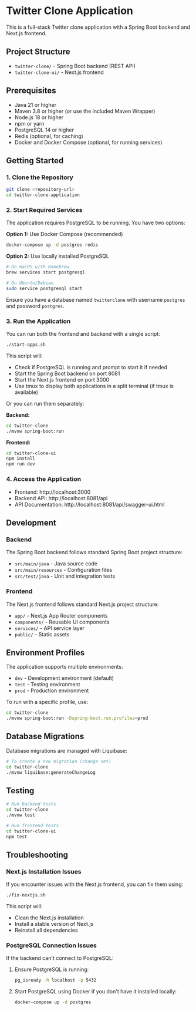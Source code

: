 # Twitter Clone Application

This is a full-stack Twitter clone application with a Spring Boot backend and Next.js frontend.

## Project Structure

- `twitter-clone/` - Spring Boot backend (REST API)
- `twitter-clone-ui/` - Next.js frontend

## Prerequisites

- Java 21 or higher
- Maven 3.8 or higher (or use the included Maven Wrapper)
- Node.js 18 or higher
- npm or yarn
- PostgreSQL 14 or higher
- Redis (optional, for caching)
- Docker and Docker Compose (optional, for running services)

## Getting Started

### 1. Clone the Repository

```bash
git clone <repository-url>
cd twitter-clone-application
```

### 2. Start Required Services

The application requires PostgreSQL to be running. You have two options:

**Option 1:** Use Docker Compose (recommended)
```bash
docker-compose up -d postgres redis
```

**Option 2:** Use locally installed PostgreSQL
```bash
# On macOS with Homebrew
brew services start postgresql

# On Ubuntu/Debian
sudo service postgresql start
```

Ensure you have a database named `twitterclone` with username `postgres` and password `postgres`.

### 3. Run the Application

You can run both the frontend and backend with a single script:

```bash
./start-apps.sh
```

This script will:
- Check if PostgreSQL is running and prompt to start it if needed
- Start the Spring Boot backend on port 8081
- Start the Next.js frontend on port 3000
- Use tmux to display both applications in a split terminal (if tmux is available)

Or you can run them separately:

**Backend:**
```bash
cd twitter-clone
./mvnw spring-boot:run
```

**Frontend:**
```bash
cd twitter-clone-ui
npm install
npm run dev
```

### 4. Access the Application

- Frontend: http://localhost:3000
- Backend API: http://localhost:8081/api
- API Documentation: http://localhost:8081/api/swagger-ui.html

## Development

### Backend

The Spring Boot backend follows standard Spring Boot project structure:

- `src/main/java` - Java source code
- `src/main/resources` - Configuration files
- `src/test/java` - Unit and integration tests

### Frontend

The Next.js frontend follows standard Next.js project structure:

- `app/` - Next.js App Router components
- `components/` - Reusable UI components
- `services/` - API service layer
- `public/` - Static assets

## Environment Profiles

The application supports multiple environments:

- `dev` - Development environment (default)
- `test` - Testing environment
- `prod` - Production environment

To run with a specific profile, use:

```bash
cd twitter-clone
./mvnw spring-boot:run -Dspring-boot.run.profiles=prod
```

## Database Migrations

Database migrations are managed with Liquibase:

```bash
# To create a new migration (change set)
cd twitter-clone
./mvnw liquibase:generateChangeLog
```

## Testing

```bash
# Run backend tests
cd twitter-clone
./mvnw test

# Run frontend tests
cd twitter-clone-ui
npm test
```

## Troubleshooting

### Next.js Installation Issues

If you encounter issues with the Next.js frontend, you can fix them using:

```bash
./fix-nextjs.sh
```

This script will:
- Clean the Next.js installation
- Install a stable version of Next.js
- Reinstall all dependencies

### PostgreSQL Connection Issues

If the backend can't connect to PostgreSQL:

1. Ensure PostgreSQL is running:
   ```bash
   pg_isready -h localhost -p 5432
   ```

2. Start PostgreSQL using Docker if you don't have it installed locally:
   ```bash
   docker-compose up -d postgres
   ``` 